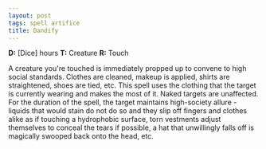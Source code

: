 ```yaml
---
layout: post
tags: spell artifice
title: Dandify
---
```

<b>D:</b> [Dice] hours <b>T:</b> Creature <b>R:</b> Touch

A creature you're touched is immediately propped up to convene to high social standards. Clothes are cleaned, makeup is applied, shirts are straightened, shoes are tied, etc. This spell uses the clothing that the target is currently wearing and makes the most of it. Naked targets are unaffected. For the duration of the spell, the target maintains high-society allure - liquids that would stain do not do so and they slip off fingers and clothes alike as if touching a hydrophobic surface, torn vestments adjust themselves to conceal the tears if possible, a hat that unwillingly falls off is magically swooped back onto the head, etc.

